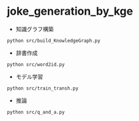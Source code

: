 # joke_generation_by_kge

- 知識グラフ構築

`python src/build_KnowledgeGraph.py`

- 辞書作成

`python src/word2id.py`

- モデル学習

`python src/train_transh.py`

- 推論

`python src/q_and_a.py`
